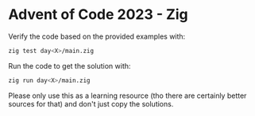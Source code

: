 # Advent of Code 2023 - Zig

Verify the code based on the provided examples with:
```sh
zig test day<X>/main.zig
```
Run the code to get the solution with:
```sh
zig run day<X>/main.zig
```

Please only use this as a learning resource (tho there are certainly better sources for that) and don't just copy the solutions.
